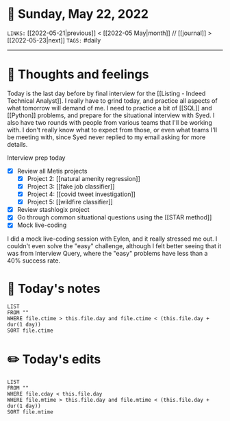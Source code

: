 # 📅 Sunday, May 22, 2022
`LINKS:` [[2022-05-21|previous]] < [[2022-05 May|month]] // [[journal]] > [[2022-05-23|next]] 
`TAGS:` #daily

---
# 💭 Thoughts and feelings
Today is the last day before by final interview for the [[Listing - Indeed Technical Analyst]]. I really have to grind today, and practice all aspects of what tomorrow will demand of me. I need to practice a bit of [[SQL]] and [[Python]] problems, and prepare for the situational interview with Syed. I also have two rounds with people from various teams that I'll be working with. I don't really know what to expect from those, or even what teams I'll be meeting with, since Syed never replied to my email asking for more details. 
 
Interview prep today
- [x] Review all Metis projects
	- [x] Project 2: [[natural amenity regression]]
	- [x] Project 3: [[fake job classifier]]
	- [x] Project 4: [[covid tweet investigation]]
	- [x] Project 5: [[wildfire classifier]]
- [x] Review stashlogix project
- [x] Go through common situational questions using the [[STAR method]]
- [x] Mock live-coding

I did a mock live-coding session with Eylen, and it really stressed me out. I couldn't even solve the "easy" challenge, although I felt better seeing that it was from Interview Query, where the "easy" problems have less than a 40% success rate. 

# 📝 Today's notes
```dataview
LIST 
FROM ""
WHERE file.ctime > this.file.day and file.ctime < (this.file.day + dur(1 day))
SORT file.ctime
```
# ✏️ Today's edits
```dataview
LIST
FROM ""
WHERE file.cday < this.file.day
WHERE file.mtime > this.file.day and file.mtime < (this.file.day + dur(1 day))
SORT file.mtime
```
